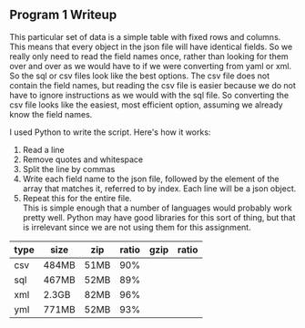 ## Program 1 Writeup 
This particular set of data is a simple table with fixed rows and columns.  This means that every object in the json file will have identical fields.  So we really only need to read the field names once, rather than looking for them over and over as we would have to if we were converting from yaml or xml.  So the sql or csv files look like the best options.  The csv file does not contain the field names, but reading the csv file is easier because we do not have to ignore instructions as we would with the sql file.  So converting the csv file looks like the easiest, most efficient option, assuming we already know the field names.

I used Python to write the script.  Here's how it works:  
1. Read a line  
2. Remove quotes and whitespace  
3. Split the line by commas  
4. Write each field name to the json file, followed by the element of the array that matches it, referred to by index.  Each line will be a json object.  
5. Repeat this for the entire file.  
This is simple enough that a number of languages would probably work pretty well.  Python may have good libraries for this sort of thing, but that is irrelevant since we are not using them for this assignment.

| type | size  | zip  | ratio | gzip | ratio |
|------|-------|------|-------|------|-------|
| csv  | 484MB | 51MB |  90%  |
| sql  | 467MB | 52MB |  89%  |
| xml  | 2.3GB | 82MB |  96%  |
| yml  | 771MB | 52MB |  93%  |
